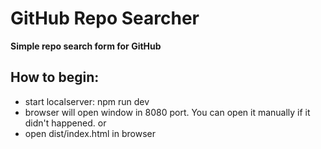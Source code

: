 # GitHub Repo Searcher
**Simple repo search form for GitHub**

## How to begin:
- start localserver: npm run dev
- browser will open window in 8080 port. You can open it manually if it didn't happened.
or
- open dist/index.html in browser
